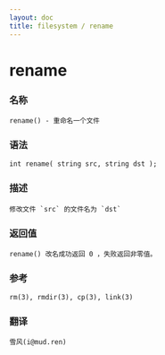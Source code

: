 ```yaml
---
layout: doc
title: filesystem / rename
---
```

# rename

### 名称

    rename() - 重命名一个文件

### 语法

    int rename( string src, string dst );

### 描述

    修改文件 `src` 的文件名为 `dst`

### 返回值

    rename() 改名成功返回 0 ，失败返回非零值。

### 参考

    rm(3), rmdir(3), cp(3), link(3)

### 翻译

    雪风(i@mud.ren)
